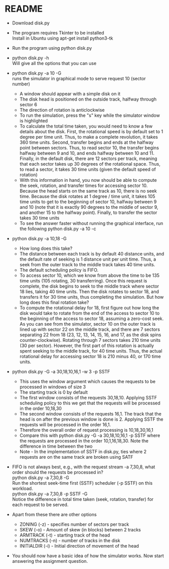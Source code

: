 # README

- Download disk.py  
    
- The program requires Tkinter to be installed  
  Install in Ubuntu using apt-get install python3-tk

- Run the program using python disk.py  
    
- python disk.py \-h  
  Will give all the options that you can use  
    
- python disk.py \-a 10 \-G  
  runs the simulator in graphical mode to serve request 10 (sector number)  
  - A window should appear with a simple disk on it  
  - The disk head is positioned on the outside track, halfway through sector 6  
  - The direction of rotation is anticlockwise  
  - To run the simulation, press the "s" key while the simulator window is highlighted  
  - To calculate the total time taken, you would need to know a few details about the disk. First, the rotational speed is by default set to 1 degree per time unit. Thus, to make a complete revolution, it takes 360 time units. Second, transfer begins and ends at the halfway point between sectors. Thus, to read sector 10, the transfer begins halfway between 9 and 10, and ends halfway between 10 and 11\. Finally, in the default disk, there are 12 sectors per track, meaning that each sector takes up 30 degrees of the rotational space. Thus, to read a sector, it takes 30 time units (given the default speed of rotation)  
  - With this information in hand, you now should be able to compute the seek, rotation, and transfer times for accessing sector 10\. Because the head starts on the same track as 10, there is no seek time. Because the disk rotates at 1 degree / time unit, it takes 105 time units to get to the beginning of sector 10, halfway between 9 and 10 (note that it is exactly 90 degrees to the middle of sector 9, and another 15 to the halfway point). Finally, to transfer the sector takes 30 time units  
  - To see the answer faster without running the graphical interface, run the following python disk.py \-a 10 \-c  
      
- python disk.py \-a 10,18 \-G  
  - How long does this take?  
  - The distance between each track is by default 40 distance units, and the default rate of seeking is 1 distance unit per unit time. Thus, a seek from the outer track to the middle track takes 40 time units.  
  - The default scheduling policy is FIFO.  
  - To access sector 10, which we know from above the time to be 135 time units (105 rotating, 30 transferring). Once this request is complete, the disk begins to seek to the middle track where sector 18 lies, taking 40 time units. Then the disk rotates to sector 18, and transfers it for 30 time units, thus completing the simulation. But how long does this final rotation take?  
  - To compute the rotational delay for 18, first figure out how long the disk would take to rotate from the end of the access to sector 10 to the beginning of the access to sector 18, assuming a zero-cost seek. As you can see from the simulator, sector 10 on the outer track is lined up with sector 22 on the middle track, and there are 7 sectors separating 22 from 18 (23, 12, 13, 14, 15, 16, and 17, as the disk spins counter-clockwise). Rotating through 7 sectors takes 210 time units (30 per sector). However, the first part of this rotation is actually spent seeking to the middle track, for 40 time units. Thus, the actual rotational delay for accessing sector 18 is 210 minus 40, or 170 time units.

- python disk.py \-G \-a 30,18,10,16,1 \-w 3 \-p SSTF  
  - This uses the window argument which causes the requests to be processed in windows of size 3  
  - The starting track is 0 by default  
  - The first window consists of the requests 30,18,10. Applying SSTF scheduling policy to this we get that the requests will be processed in the order 10,18,30  
  - The second window consists of the requests 16,1. The track that the head is on after the previous window is done is 2\. Applying SSTF the requests will be processed in the order 16,1.  
  - Therefore the overall order of request processing is 10,18,30,16,1  
  - Compare this with python disk.py \-G \-a 30,18,10,16,1 \-p SSTF  where the requests are processed in the order 10,1,16,18,30. Note the difference in time between the two  
  - Note \- In the implementation of SSTF in disk.py, ties where 2 requests are on the same track are broken using SATF

- FIFO is not always best, e.g., with the request stream \-a 7,30,8, what order should the requests be processed in?  
  python disk.py \-a 7,30,8 \-G  
  Run the shortest seek-time first (SSTF) scheduler (-p SSTF) on this workload.  
  python disk.py \-a 7,30,8 \-p SSTF \-G  
  Notice the difference in total time taken (seek, rotation, transfer) for each request to be served.

- Apart from these there are other options  
  - ZONING (-z) \- specifies number of sectors per track  
  - SKEW (-o) \- Amount of skew (in blocks) between 2 tracks  
  - ARMTRACK (-t) \- starting track of the head  
  - NUMTRACKS (-n) \- number of tracks in the disk  
  - INITIALDIR (-i) \- Initial direction of movement of the head  
      
- You should now have a basic idea of how the simulator works. Now start answering the assignment question.